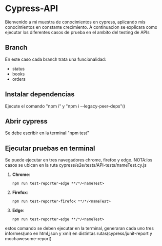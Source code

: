 # Cypress-API
Bienvenido a mi muestra de conocimientos en cypress, aplicando mis conocimientos en constante crecimiento.
A continuacion se explicara como ejecutar los diferentes casos de prueba en el ambito del testing de APIs

## Branch

En este caso cada branch trata una funcionalidad:
* status
* books
* orders

## Instalar dependencias

Ejecute el comando "npm i" y "npm i --legacy-peer-deps"()

## Abrir cypress

Se debe escribir en la terminal "npm test"

## Ejecutar pruebas en terminal
Se puede ejecutar en tres navegadores chrome, firefox y edge.
NOTA:los casos se ubican en la ruta cypress/e2e/tests/API-tests/nameTest.cy.js

1. **Chrome**:
    ```
    npm run test-reporter-edge **/*/<nameTest>
    ````
2. **Firefox**:
    ```
    npm run test-reporter-firefox **/*/<nameTest>
    ````    
3. **Edge**:
    ```
    npm run test-reporter-edge **/*/<nameTest>
    ````

estos comando se deben ejecutar en la terminal, generaran cada uno tres informes(uno en html,json y xml) en distintas rutas(cypress/junit-report y mochawesome-report)